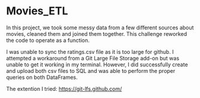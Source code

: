 # Movies_ETL

In this project, we took some messy data from a few different sources about movies, cleaned them and joined them together. This challenge reworked the code to operate as a function.

I was unable to sync the ratings.csv file as it is too large for github. I attempted a workaround from a Git Large File Storage add-on but was unable to get it working in my terminal. However, I did successfully create and upload both csv files to SQL and was able to perform the proper queries on both DataFrames.

The extention I tried:
https://git-lfs.github.com/
